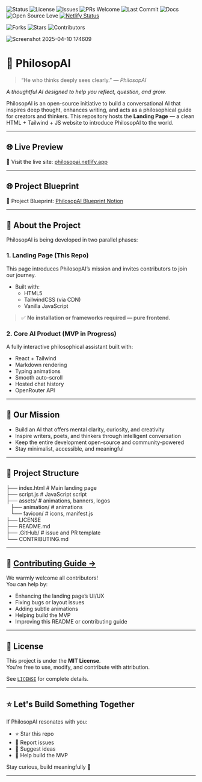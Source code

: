 ![Status](https://img.shields.io/badge/status-active-brightgreen)
![License](https://img.shields.io/github/license/PhilosopAI/PhilosopAI-website)
![Issues](https://img.shields.io/github/issues/PhilosopAI/PhilosopAI-website)
![PRs Welcome](https://img.shields.io/badge/PRs-welcome-brightgreen.svg)
![Last Commit](https://img.shields.io/github/last-commit/PhilosopAI/PhilosopAI-website)
![Docs](https://img.shields.io/badge/docs-up--to--date-brightgreen)
![Open Source Love](https://img.shields.io/badge/Open%20Source-%E2%9D%A4-red)
[![Netlify Status](https://api.netlify.com/api/v1/badges/c9247719-9fa8-407e-85de-ffd7c6a15f34/deploy-status)](https://app.netlify.com/sites/philosopai/deploys)




![Forks](https://img.shields.io/github/forks/PhilosopAI/PhilosopAI-website?style=social)
![Stars](https://img.shields.io/github/stars/PhilosopAI/PhilosopAI-website?style=social)
![Contributors](https://img.shields.io/github/contributors/PhilosopAI/PhilosopAI-website)


![Screenshot 2025-04-10 174609](https://github.com/user-attachments/assets/deae712a-b061-40dc-bd6d-6adf9d719743)
# 🧠 PhilosopAI

> “He who thinks deeply sees clearly.” — *PhilosopAI*

*A thoughtful AI designed to help you reflect, question, and grow.*

PhilosopAI is an open-source initiative to build a conversational AI that inspires deep thought, enhances writing, and acts as a philosophical guide for creators and thinkers. This repository hosts the **Landing Page** — a clean HTML + Tailwind + JS website to introduce PhilosopAI to the world.

---

## 🌐 Live Preview

🚀 Visit the live site: [philosopai.netlify.app](https://philosopai.netlify.app)


---

## 🌐 Project Blueprint

🚀 Project Blueprint: [PhilosopAI Blueprint Notion](https://ravixalgorithm.notion.site/philosopai-blueprint)


---

## 📌 About the Project

PhilosopAI is being developed in two parallel phases:

### 1. Landing Page (This Repo)
This page introduces PhilosopAI’s mission and invites contributors to join our journey.

- Built with:
  - HTML5
  - TailwindCSS (via CDN)
  - Vanilla JavaScript

> ✅ **No installation or frameworks required — pure frontend.**

### 2. Core AI Product (MVP in Progress)
A fully interactive philosophical assistant built with:
- React + Tailwind
- Markdown rendering
- Typing animations
- Smooth auto-scroll
- Hosted chat history
- OpenRouter API

---

## 🎯 Our Mission

- Build an AI that offers mental clarity, curiosity, and creativity
- Inspire writers, poets, and thinkers through intelligent conversation
- Keep the entire development open-source and community-powered
- Stay minimalist, accessible, and meaningful

---

## 📂 Project Structure

├── index.html # Main landing page <br>
├── script.js # JavaScript script <br>
├── assets/ # animations, banners, logos <br>
&nbsp; &nbsp;├── animation/ # animations <br>
&nbsp; &nbsp;└── favicon/ # icons, manifest.js <br>
├── LICENSE <br>
├── README.md <br>
├── .GitHub/ # issue and PR template<br>
└── CONTRIBUTING.md


---

## 🤝 [Contributing Guide →](./CONTRIBUTING.md)

We warmly welcome all contributors!  
You can help by:

- Enhancing the landing page’s UI/UX
- Fixing bugs or layout issues
- Adding subtle animations
- Helping build the MVP
- Improving this README or contributing guide

---

## 🧾 License

This project is under the **MIT License**.  
You're free to use, modify, and contribute with attribution.

See [`LICENSE`](./LICENSE) for complete details.

---

## ⭐ Let's Build Something Together

If PhilosopAI resonates with you:

- ⭐ Star this repo
- 🐛 Report issues
- 💬 Suggest ideas
- 📩 Help build the MVP

Stay curious, build meaningfully 🌿

---

